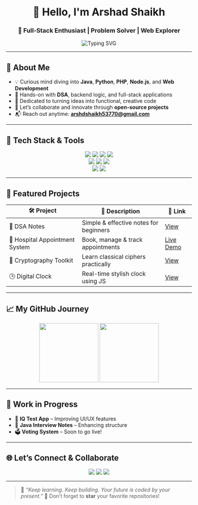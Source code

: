 <h1 align="center">👋 Hello, I'm Arshad Shaikh</h1>
<h3 align="center">🚀 Full‑Stack Enthusiast | Problem Solver | Web Explorer</h3>

<p align="center">
  <img src="https://readme-typing-svg.demolab.com?font=Fira+Code&pause=1000&center=true&vCenter=true&width=435&lines=Code.+Create.+Collaborate.;Building+Real+Projects+Daily!;Always+Learning+Something+New;Let’s+Grow+Together!+🌱" alt="Typing SVG" />
</p>

---

## 🌟 About Me

* 💡 Curious mind diving into **Java**, **Python**, **PHP**, **Node.js**, and **Web Development**
* 🔧 Hands-on with **DSA**, backend logic, and full-stack applications
* 📌 Dedicated to turning ideas into functional, creative code
* 💬 Let’s collaborate and innovate through **open-source projects**
* 📬 Reach out anytime: **[arshdshaikh53770@gmail.com](mailto:arshdshaikh53770@gmail.com)**

---

## 🧰 Tech Stack & Tools

<p align="center">
  <img src="https://img.shields.io/badge/Java-ED8B00?style=for-the-badge&logo=java&logoColor=white" />
  <img src="https://img.shields.io/badge/Python-3776AB?style=for-the-badge&logo=python&logoColor=white" />
  <img src="https://img.shields.io/badge/PHP-777BB4?style=for-the-badge&logo=php&logoColor=white" />
  <img src="https://img.shields.io/badge/Node.js-339933?style=for-the-badge&logo=nodedotjs&logoColor=white" />
  <br />
  <img src="https://img.shields.io/badge/HTML5-e34c26?style=for-the-badge&logo=html5&logoColor=white" />
  <img src="https://img.shields.io/badge/CSS3-1572b6?style=for-the-badge&logo=css3&logoColor=white" />
  <img src="https://img.shields.io/badge/JavaScript-f7df1e?style=for-the-badge&logo=javascript&logoColor=black" />
  <br />
  <img src="https://img.shields.io/badge/SQL-CC2927?style=for-the-badge&logo=postgresql&logoColor=white" />
  <img src="https://img.shields.io/badge/MySQL-00758F?style=for-the-badge&logo=mysql&logoColor=white" />
</p>

---

## 🚀 Featured Projects

| 🛠️ Project                    | 🔎 Description                         | 🔗 Link                                                                         |
| ------------------------------ | -------------------------------------- | ------------------------------------------------------------------------------- |
| 📘 DSA Notes                   | Simple & effective notes for beginners | [View](https://github.com/Arshad-0/DSA-Notes-)                                  |
| 🏥 Hospital Appointment System | Book, manage & track appointments      | [Live Demo](https://project-hospital-appointment-management-system.vercel.app/) |
| 🔐 Cryptography Toolkit        | Learn classical ciphers practically    | [View](https://github.com/Arshad-0/Cryptography_Problems)                       |
| 🕒 Digital Clock               | Real-time stylish clock using JS       | [View](https://github.com/Arshad-0/Digital-Clock-1)                             |

---

## 📈 My GitHub Journey

<p align="center">
  <img src="https://github-readme-stats.vercel.app/api?username=Arshad-0&show_icons=true&theme=tokyonight" height="160px" />
  <img src="https://github-readme-stats.vercel.app/api/top-langs/?username=Arshad-0&layout=compact&theme=tokyonight" height="160px" />
</p>

---

## 🔨 Work in Progress

* 🧠 **IQ Test App** – Improving UI/UX features
* 📘 **Java Interview Notes** – Enhancing structure
* 🗳️ **Voting System** – Soon to go live!

---

## 🌐 Let’s Connect & Collaborate

<p align="center">
  <a href="mailto:arshdshaikh53770@gmail.com"><img src="https://img.shields.io/badge/Gmail-D14836?style=for-the-badge&logo=gmail&logoColor=white" /></a>
  <a href="https://www.linkedin.com/in/arshad-ahemad-shaikh/"><img src="https://img.shields.io/badge/LinkedIn-0077B5?style=for-the-badge&logo=linkedin&logoColor=white" /></a>
  <a href="https://github.com/Arshad-0"><img src="https://img.shields.io/badge/GitHub-181717?style=for-the-badge&logo=github&logoColor=white" /></a>
</p>

---

> 🔑 *“Keep learning. Keep building. Your future is coded by your present.”*
> 🌟 Don’t forget to **star** your favorite repositories!
